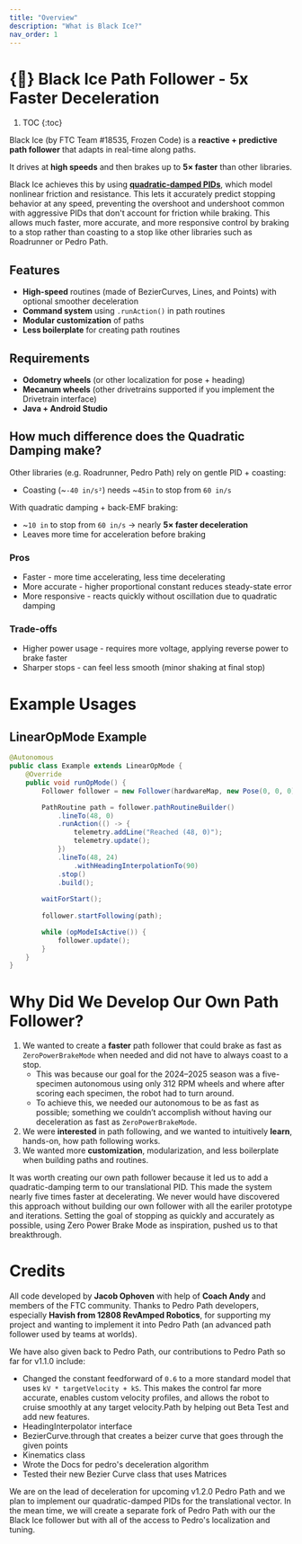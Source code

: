 ```yaml
---
title: "Overview"
description: "What is Black Ice?"
nav_order: 1
---
```


# {🧊} Black Ice Path Follower - 5x Faster Deceleration

1. TOC
{:toc}

Black Ice (by FTC Team #18535, Frozen Code) is a **reactive + predictive path follower** that adapts in real-time along paths.

It drives at **high speeds** and then brakes up to **5× faster** than other libraries.

Black Ice achieves this by using [**quadratic-damped PIDs**](https://github.com/TeamFrozenCodeFTC/Black-Ice-Path-Follower/blob/main/TeamCode/src/main/java/org/firstinspires/ftc/blackice/docs/quadratic-damping-pid.md#our-key-innovation-the-quadratic-damped-pid), which model nonlinear friction and resistance. This lets it accurately predict stopping behavior at any speed, preventing the overshoot and undershoot common with aggressive PIDs that don't account for friction while braking. This allows much faster, more accurate, and more responsive control by braking to a stop rather than coasting to a stop like other libraries such as Roadrunner or Pedro Path.

## Features
- **High-speed** routines (made of BezierCurves, Lines, and Points) with optional smoother deceleration
- **Command system** using `.runAction()` in path routines
- **Modular customization** of paths
- **Less boilerplate** for creating path routines

## Requirements
- **Odometry wheels** (or other localization for pose + heading)
- **Mecanum wheels** (other drivetrains supported if you implement the Drivetrain interface)
- **Java + Android Studio**

## How much difference does the Quadratic Damping make?
Other libraries (e.g. Roadrunner, Pedro Path) rely on gentle PID + coasting:

- Coasting (~`-40 in/s²`) needs ~`45in` to stop from `60 in/s`

With quadratic damping + back-EMF braking:

- ~`10 in` to stop from `60 in/s` → nearly **5× faster deceleration**
- Leaves more time for acceleration before braking

### Pros
- Faster - more time accelerating, less time decelerating
- More accurate - higher proportional constant reduces steady-state error
- More responsive - reacts quickly without oscillation due to quadratic damping

### Trade-offs
- Higher power usage - requires more voltage, applying reverse power to brake faster
- Sharper stops - can feel less smooth (minor shaking at final stop)


# Example Usages

## LinearOpMode Example

```java
@Autonomous
public class Example extends LinearOpMode {
    @Override
    public void runOpMode() {
        Follower follower = new Follower(hardwareMap, new Pose(0, 0, 0));

        PathRoutine path = follower.pathRoutineBuilder()
            .lineTo(48, 0)
            .runAction(() -> {
                telemetry.addLine("Reached (48, 0)");
                telemetry.update();
            })
            .lineTo(48, 24)
                .withHeadingInterpolationTo(90)
            .stop()
            .build();
        
        waitForStart();
        
        follower.startFollowing(path);

        while (opModeIsActive()) {
            follower.update();
        }
    }
}

```

# Why Did We Develop Our Own Path Follower?

1. We wanted to create a **faster** path follower that could brake as fast as `ZeroPowerBrakeMode` when needed and did not have to always coast to a stop.
   - This was because our goal for the 2024–2025 season was a five-specimen autonomous using only 312 RPM wheels and where after scoring each specimen, the robot had to turn around. 
   - To achieve this, we needed our autonomous to be as fast as possible; something we couldn’t accomplish without having our deceleration as fast as `ZeroPowerBrakeMode`.
2. We were **interested** in path following, and we wanted to intuitively **learn**, hands-on, how path following works.
3. We wanted more **customization**, modularization, and less boilerplate when building paths and routines.

It was worth creating our own path follower because it led us to add a quadratic-damping term to our translational PID. This made the system nearly five times faster at decelerating. We never would have discovered this approach without building our own follower with all the eariler prototype and iterations. Setting the goal of stopping as quickly and accurately as possible, using Zero Power Brake Mode as inspiration, pushed us to that breakthrough.

# Credits

All code developed by **Jacob Ophoven** with help of **Coach Andy** and members of the FTC community.
Thanks to Pedro Path developers, especially **Havish from 12808 RevAmped Robotics**, for supporting my project and wanting to implement it into Pedro Path (an advanced path follower used by teams at worlds).

We have also given back to Pedro Path, our contributions to Pedro Path so far for v1.1.0 include:
- Changed the constant feedforward of `0.6` to a more standard model that uses `kV * targetVelocity + kS`. This makes the control far more accurate, enables custom velocity profiles, and allows the robot to cruise smoothly at any target velocity.Path by helping out Beta Test and add new features.
- HeadingInterpolator interface
- BezierCurve.through that creates a beizer curve that goes through the given points
- Kinematics class
- Wrote the Docs for pedro's deceleration algorithm
- Tested their new Bezier Curve class that uses Matrices

We are on the lead of deceleration for upcoming v1.2.0 Pedro Path and we plan to implement our quadratic-damped PIDs for the translational vector.
In the mean time, we will create a separate fork of Pedro Path with our the Black Ice follower but with all of the access to Pedro's localization and tuning.
